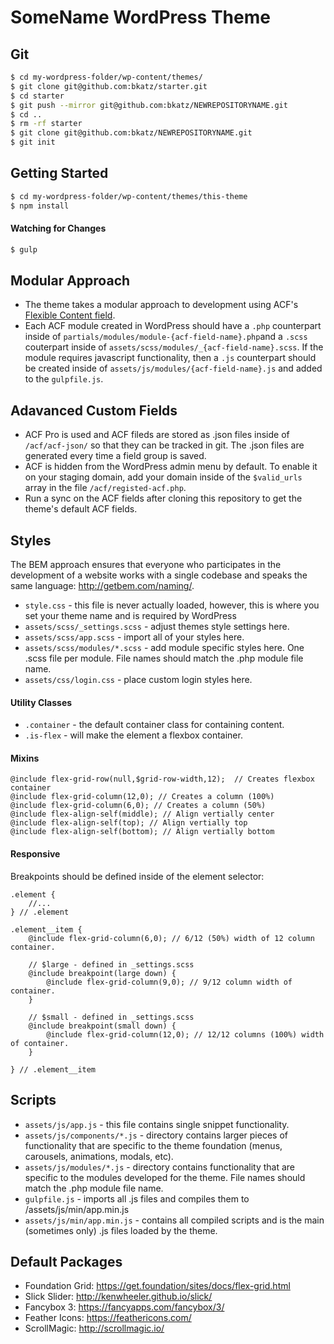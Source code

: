 # SomeName WordPress Theme
## Git
```bash
$ cd my-wordpress-folder/wp-content/themes/
$ git clone git@github.com:bkatz/starter.git
$ cd starter
$ git push --mirror git@github.com:bkatz/NEWREPOSITORYNAME.git
$ cd ..
$ rm -rf starter
$ git clone git@github.com:bkatz/NEWREPOSITORYNAME.git
$ git init
```

## Getting Started
```bash
$ cd my-wordpress-folder/wp-content/themes/this-theme
$ npm install
```

#### Watching for Changes
```bash
$ gulp
```

## Modular Approach
* The theme takes a modular approach to development using ACF's [Flexible Content field](https://www.advancedcustomfields.com/resources/flexible-content/).
* Each ACF module created in WordPress should have a `.php` counterpart inside of `partials/modules/module-{acf-field-name}.php`and a `.scss` couterpart inside of `assets/scss/modules/_{acf-field-name}.scss`. If the module requires javascript functionality, then a `.js` counterpart should be created inside of `assets/js/modules/{acf-field-name}.js` and added to the `gulpfile.js`.

## Adavanced Custom Fields
* ACF Pro is used and ACF fileds are stored as .json files inside of `/acf/acf-json/` so that they can be tracked in git. The .json files are generated every time a field group is saved.
* ACF is hidden from the WordPress admin menu by default. To enable it on your staging domain, add your domain inside of the `$valid_urls` array in the file `/acf/registed-acf.php`.
* Run a sync on the ACF fields after cloning this repository to get the theme's default ACF fields.

## Styles
The BEM approach ensures that everyone who participates in the development of a website works with a single codebase and speaks the same language: http://getbem.com/naming/.

* `style.css` - this file is never actually loaded, however, this is where you set your theme name and is required by WordPress
* `assets/scss/_settings.scss` - adjust themes style settings here.
* `assets/scss/app.scss` - import all of your styles here.
* `assets/scss/modules/*.scss` - add module specific styles here. One .scss file per module. File names should match the .php module file name.
* `assets/css/login.css` - place custom login styles here.

#### Utility Classes
* `.container` - the default container class for containing content.
* `.is-flex` - will make the element a flexbox container.

#### Mixins
```
@include flex-grid-row(null,$grid-row-width,12);  // Creates flexbox container
@include flex-grid-column(12,0); // Creates a column (100%)
@include flex-grid-column(6,0); // Creates a column (50%)
@include flex-align-self(middle); // Align vertially center
@include flex-align-self(top); // Align vertially top
@include flex-align-self(bottom); // Align vertially bottom
```

#### Responsive
Breakpoints should be defined inside of the element selector:
```
.element {
    //...
} // .element

.element__item {
	@include flex-grid-column(6,0); // 6/12 (50%) width of 12 column container.

	// $large - defined in _settings.scss
	@include breakpoint(large down) {
		@include flex-grid-column(9,0); // 9/12 column width of container.
	}

	// $small - defined in _settings.scss
	@include breakpoint(small down) {
		@include flex-grid-column(12,0); // 12/12 columns (100%) width of container.
	}

} // .element__item
```
## Scripts
* `assets/js/app.js` - this file contains single snippet functionality.
* `assets/js/components/*.js` - directory contains larger pieces of functionality that are specific to the theme foundation (menus, carousels, animations, modals, etc).
* `assets/js/modules/*.js` - directory contains functionality that are specific to the modules developed for the theme. File names should match the .php module file name.
* `gulpfile.js` - imports all .js files and compiles them to /assets/js/min/app.min.js
* `assets/js/min/app.min.js` - contains all compiled scripts and is the main (sometimes only) .js files loaded by the theme.


## Default Packages
* Foundation Grid: https://get.foundation/sites/docs/flex-grid.html
* Slick Slider: http://kenwheeler.github.io/slick/
* Fancybox 3: https://fancyapps.com/fancybox/3/
* Feather Icons: https://feathericons.com/
* ScrollMagic: http://scrollmagic.io/